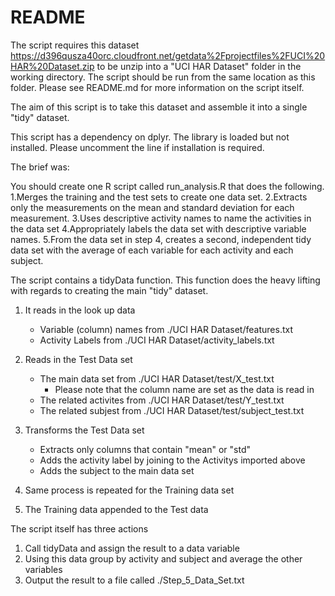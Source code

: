 README
======

The script requires this dataset https://d396qusza40orc.cloudfront.net/getdata%2Fprojectfiles%2FUCI%20HAR%20Dataset.zip to be unzip into a "UCI HAR Dataset" folder in the working directory. The script should be run from the same location as this folder. Please see README.md for more information on the script itself.

The aim of this script is to take this dataset and assemble it into a single "tidy" dataset.

This script has a dependency on dplyr. The library is loaded but not installed. Please uncomment the line if installation is required.

The brief was:

You should create one R script called run_analysis.R that does the following. 
1.Merges the training and the test sets to create one data set.
2.Extracts only the measurements on the mean and standard deviation for each measurement. 
3.Uses descriptive activity names to name the activities in the data set
4.Appropriately labels the data set with descriptive variable names. 
5.From the data set in step 4, creates a second, independent tidy data set with the average of each variable for each activity and each subject.

The script contains a tidyData function. This function does the heavy lifting with regards to creating the main "tidy" dataset.

1. It reads in the look up data
	- Variable (column) names from ./UCI HAR Dataset/features.txt
	- Activity Labels from ./UCI HAR Dataset/activity_labels.txt

2. Reads in the Test Data set
	- The main data set from ./UCI HAR Dataset/test/X_test.txt
		- Please note that the column name are set as the data is read in
	- The related activites from ./UCI HAR Dataset/test/Y_test.txt
	- The related subjest from ./UCI HAR Dataset/test/subject_test.txt

3. Transforms the Test Data set
	- Extracts only columns that contain "mean" or "std"
	- Adds the activity label by joining to the Activitys imported above
	- Adds the subject to the main data set

4. Same process is repeated for the Training data set

5. The Training data appended to the Test data

The script itself has three actions

1. Call tidyData and assign the result to a data variable
2. Using this data group by activity and subject and average the other variables
3. Output the result to a file called ./Step_5_Data_Set.txt
